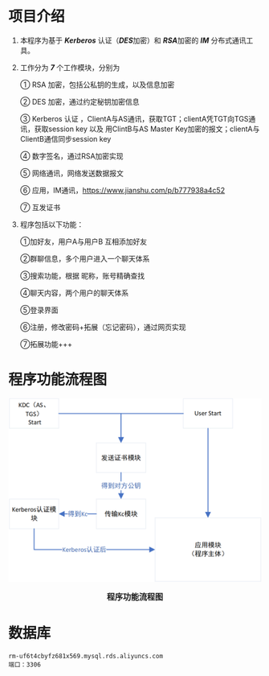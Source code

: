 # 项目介绍
1.	本程序为基于 ***Kerberos*** 认证（***DES***加密）和 ***RSA***加密的 ***IM*** 分布式通讯工具。


2.	工作分为 ***7*** 个工作模块，分别为
 
	① RSA 加密，包括公私钥的生成，以及信息加密

	② DES 加密，通过约定秘钥加密信息

	③ Kerberos 认证 ，ClientA与AS通讯，获取TGT；clientA凭TGT向TGS通讯，获取session key 以及 用ClintB与AS Master Key加密的报文；clientA与ClientB通信同步session key

	④ 数字签名，通过RSA加密实现
 
	⑤ 网络通讯，网络发送数据报文

	⑥ 应用，IM通讯，https://www.jianshu.com/p/b777938a4c52

	⑦ 互发证书
 

3.	程序包括以下功能：

	①加好友，用户A与用户B 互相添加好友

	②群聊信息，多个用户进入一个聊天体系
	
	③搜索功能，根据 昵称，账号精确查找

	④聊天内容，两个用户的聊天体系

	⑤登录界面

	⑥注册，修改密码+拓展（忘记密码），通过网页实现
	
	⑦拓展功能+++

# 程序功能流程图
![image](./image/total_flow_chart.png)
<center><b><font size ='3'>程序功能流程图</font></b></center></font>

# 数据库
	rm-uf6t4cbyfz681x569.mysql.rds.aliyuncs.com  
    端口：3306
